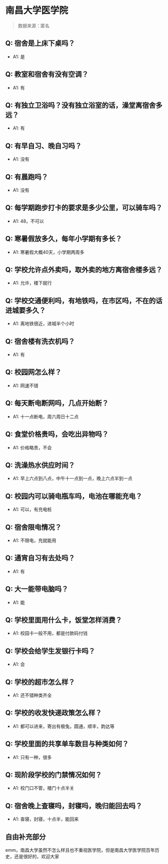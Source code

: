 # 南昌大学医学院

> 数据来源：匿名

## Q: 宿舍是上床下桌吗？

- A1: 是

## Q: 教室和宿舍有没有空调？

- A1: 有

## Q: 有独立卫浴吗？没有独立浴室的话，澡堂离宿舍多远？

- A1: 有

## Q: 有早自习、晚自习吗？

- A1: 没有

## Q: 有晨跑吗？

- A1: 没有

## Q: 每学期跑步打卡的要求是多少公里，可以骑车吗？

- A1: 48，不可以

## Q: 寒暑假放多久，每年小学期有多长？

- A1: 寒暑假大概40天，小学期两周多

## Q: 学校允许点外卖吗，取外卖的地方离宿舍楼多远？

- A1: 允许，楼下就行

## Q: 学校交通便利吗，有地铁吗，在市区吗，不在的话进城要多久？

- A1: 离地铁很近，进城半个小时

## Q: 宿舍楼有洗衣机吗？

- A1: 有

## Q: 校园网怎么样？

- A1: 网速不错

## Q: 每天断电断网吗，几点开始断？

- A1: 十一点断电，周六周日十二点

## Q: 食堂价格贵吗，会吃出异物吗？

- A1: 价格略贵，不会

## Q: 洗澡热水供应时间？

- A1: 早上六点到八点，中午十一点到一点，晚上六点半到一点

## Q: 校园内可以骑电瓶车吗，电池在哪能充电？

- A1: 可以，有充电桩

## Q: 宿舍限电情况？

- A1: 不限电，充就能用

## Q: 通宵自习有去处吗？

- A1: 有

## Q: 大一能带电脑吗？

- A1: 能

## Q: 学校里面用什么卡，饭堂怎样消费？

- A1: 校园卡一般不用，都是付款码付钱

## Q: 学校会给学生发银行卡吗？

- A1: 会

## Q: 学校的超市怎么样？

- A1: 还不错种类齐全

## Q: 学校的收发快递政策怎么样？

- A1: 都可以进来，寄出有极兔，圆通，顺丰，韵达等

## Q: 学校里面的共享单车数目与种类如何？

- A1: 只有一种，很多

## Q: 现阶段学校的门禁情况如何？

- A1: 校门口不管，楼门十点半关

## Q: 宿舍晚上查寝吗，封寝吗，晚归能回去吗？

- A1: 查寝，封寝，十点半，能回来

## 自由补充部分

emm，南昌大学虽然不怎么样且也不重视医学院，但是南昌大学医学院百年历史，还是很好的，欢迎大家